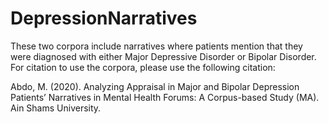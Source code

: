 # DepressionNarratives

These two corpora include narratives where patients mention that they were diagnosed with either Major Depressive Disorder or Bipolar Disorder. For citation to use the corpora, please use the following citation:

Abdo, M. (2020). Analyzing Appraisal in Major and Bipolar Depression Patients’ Narratives in Mental Health Forums: A Corpus-based Study (MA). Ain Shams University.
